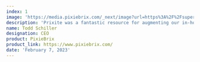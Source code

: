 ```yaml
---
index: 1
image: 'https://media.pixiebrix.com/_next/image?url=https%3A%2F%2Fsuper-static-assets.s3.amazonaws.com%2Fccc60628-59bb-42eb-a933-1cbafd281e1b%2Fimages%2F1ea4a6f8-f32e-41b5-846d-bd8d36db27d3.png&w=640&q=80'
description: 'Prixite was a fantastic resource for augmenting our in-house development team. As a startup, moving fast is critical. Their web application developers seamlessly integrated with our team and brought expertise to our project.'
name: Todd Schiller
designation: CEO
product: PixieBrix
product_link: https://www.pixiebrix.com/
date: 'February 7, 2023'
---
```

